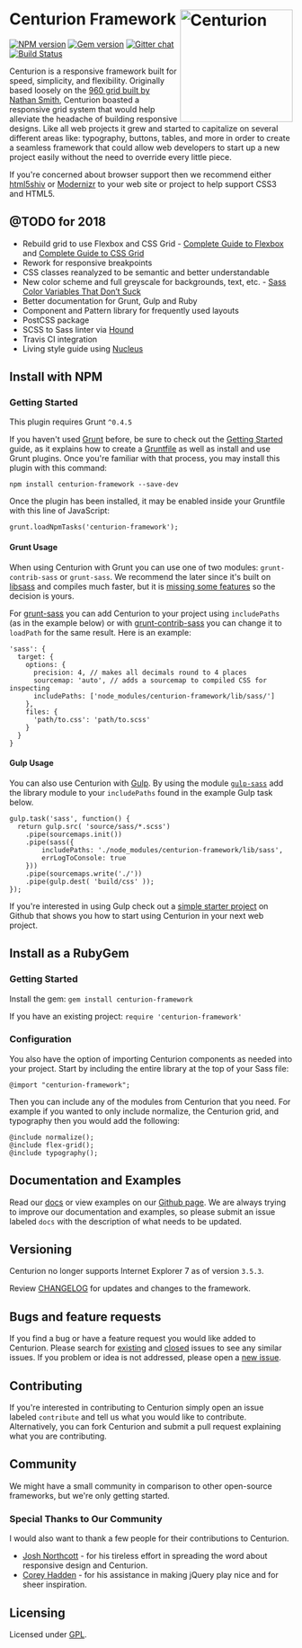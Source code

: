 # Centurion Framework[<img src="http://www.centurionframework.com/graphics/centurion_200_blue.png" alt="Centurion" width="200" align="right">][centurion]

[![NPM version][npm-img]][npm-url]
[![Gem version][ruby-img]][ruby-url]
[![Gitter chat][gitter-img]][gitter-url]
[![Build Status][travisci-img]](travisci-url)

Centurion is a responsive framework built for speed, simplicity, and flexibility. Originally based loosely on the [960 grid built by Nathan Smith](http://960.gs/), Centurion boasted a responsive grid system that would help alleviate the headache of building responsive designs. Like all web projects it grew and started to capitalize on several different areas like: typography, buttons, tables, and more in order to create a seamless framework that could allow web developers to start up a new project easily without the need to override every little piece.

If you're concerned about browser support then we recommend either [html5shiv](https://code.google.com/p/html5shiv/) or [Modernizr](http://modernizr.com/) to your web site or project to help support CSS3 and HTML5.


## @TODO for 2018
- Rebuild grid to use Flexbox and CSS Grid - [Complete Guide to Flexbox](https://css-tricks.com/snippets/css/a-guide-to-flexbox/) and [Complete Guide to CSS Grid](https://css-tricks.com/snippets/css/complete-guide-grid/)
- Rework for responsive breakpoints
- CSS classes reanalyzed to be semantic and better understandable
- New color scheme and full greyscale for backgrounds, text, etc. - [Sass Color Variables That Don’t Suck](https://davidwalsh.name/sass-color-variables-dont-suck)
- Better documentation for Grunt, Gulp and Ruby
- Component and Pattern library for frequently used layouts
- PostCSS package
- SCSS to Sass linter via [Hound](https://houndci.com/configuration#sass-lint)
- Travis CI integration
- Living style guide using [Nucleus](https://holidaypirates.github.io/nucleus/index.html)


## Install with NPM

### Getting Started

This plugin requires Grunt `^0.4.5`

If you haven't used [Grunt](http://gruntjs.com/) before, be sure to check out the [Getting Started](http://gruntjs.com/getting-started) guide, as it explains how to create a [Gruntfile](http://gruntjs.com/sample-gruntfile) as well as install and use Grunt plugins. Once you're familiar with that process, you may install this plugin with this command:

`npm install centurion-framework --save-dev`

Once the plugin has been installed, it may be enabled inside your Gruntfile with this line of JavaScript:

`grunt.loadNpmTasks('centurion-framework');`

#### Grunt Usage

When using Centurion with Grunt you can use one of two modules: `grunt-contrib-sass` or `grunt-sass`. We recommend the later since it's built on [libsass](http://libsass.org/) and compiles much faster, but it is [missing some features](http://sass-compatibility.github.io/) so the decision is yours.

For [grunt-sass](https://github.com/sindresorhus/grunt-sass) you can add Centurion to your project using `includePaths` (as in the example below) or with [grunt-contrib-sass](https://github.com/gruntjs/grunt-contrib-sass) you can change it to `loadPath` for the same result. Here is an example:

```
'sass': {
  target: {
    options: {
      precision: 4, // makes all decimals round to 4 places
      sourcemap: 'auto', // adds a sourcemap to compiled CSS for inspecting
      includePaths: ['node_modules/centurion-framework/lib/sass/']
    },
    files: {
      'path/to.css': 'path/to.scss'
    }
  }
}
```

#### Gulp Usage

You can also use Centurion with [Gulp](http://gulpjs.com/). By using the module [`gulp-sass`](https://www.npmjs.com/package/gulp-sass/) add the library module to your `includePaths` found in the example Gulp task below.

```
gulp.task('sass', function() {
  return gulp.src( 'source/sass/*.scss')
    .pipe(sourcemaps.init())
    .pipe(sass({
    	includePaths: './node_modules/centurion-framework/lib/sass',
    	errLogToConsole: true
    }))
    .pipe(sourcemaps.write('./'))
    .pipe(gulp.dest( 'build/css' ));
});
```

If you're interested in using Gulp check out a [simple starter project](https://github.com/justinhough/gulp-project-setup) on Github that shows you how to start using Centurion in your next web project.



## Install as a RubyGem

### Getting Started

Install the gem: `gem install centurion-framework`

If you have an existing project: `require 'centurion-framework'`

### Configuration

You also have the option of importing Centurion components as needed into your project. Start by including the entire library at the top of your Sass file:

`@import "centurion-framework";`

Then you can include any of the modules from Centurion that you need. For example if you wanted to only include normalize, the Centurion grid, and typography then you would add the following:

```
@include normalize();
@include flex-grid();
@include typography();
```


## Documentation and Examples

Read our [docs](DOCUMENTATION.md) or view examples on our [Github page](http://justinhough.github.io/Centurion/resources.html). We are always trying to improve our documentation and examples, so please submit an issue labeled `docs` with the description of what needs to be updated.

## Versioning

Centurion no longer supports Internet Explorer 7 as of version `3.5.3`.

Review [CHANGELOG](CHANGELOG.md) for updates and changes to the framework.

## Bugs and feature requests

If you find a bug or have a feature request you would like added to Centurion. Please search for [existing](https://github.com/justinhough/Centurion/issues?q=is%3Aopen+is%3Aissue) and [closed](https://github.com/justinhough/Centurion/issues?q=is%3Aissue+is%3Aclosed) issues to see any similar issues. If you problem or idea is not addressed, please open a [new issue](https://github.com/justinhough/Centurion/issues/new).

## Contributing

If you're interested in contributing to Centurion simply open an issue labeled `contribute` and tell us what you would like to contribute. Alternatively, you can fork Centurion and submit a pull request explaining what you are contributing.

## Community

We might have a small community in comparison to other open-source frameworks, but we're only getting started.

### Special Thanks to Our Community

I would also want to thank a few people for their contributions to Centurion.

* [Josh Northcott](https://github.com/jnorthcott22) - for his tireless effort in spreading the word about responsive design and Centurion.
* [Corey Hadden](https://github.com/craql) - for his assistance in making jQuery play nice and for sheer inspiration.

## Licensing

Licensed under [GPL][lic-url].

[centurion]: https://github.com/justinhough/Centurion
[lic-img]: https://img.shields.io/badge/license-apache%202.0-blue.svg?style=flat-square
[lic-url]: LICENSE.md
[gitter-img]: https://badges.gitter.im/centurion-framework/Lobby.svg
[gitter-url]: https://gitter.im/centurion-framework/Lobby?utm_source=badge&utm_medium=badge&utm_campaign=pr-badge&utm_content=badge
[npm-img]: https://badge.fury.io/js/centurion-framework.svg
[npm-url]: http://badge.fury.io/js/centurion-framework
[ruby-img]: https://badge.fury.io/rb/centurion-framework.svg
[ruby-url]: http://badge.fury.io/rb/centurion-framework
[travisci-img]: https://travis-ci.org/justinhough/Centurion.svg?branch=4.0.0
[travisci-url]: https://travis-ci.org/justinhough/Centurion
